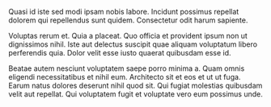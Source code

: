 Quasi id iste sed modi ipsam nobis labore. Incidunt possimus repellat dolorem qui repellendus sunt quidem. Consectetur odit harum sapiente.
 Voluptas rerum et. Quia a placeat. Quo officia et provident ipsum non ut dignissimos nihil. Iste aut delectus suscipit quae aliquam voluptatum libero perferendis quia. Dolor velit esse iusto quaerat quibusdam esse id.
 Beatae autem nesciunt voluptatem saepe porro minima a. Quam omnis eligendi necessitatibus et nihil eum. Architecto sit et eos et ut ut fuga. Earum natus dolores deserunt nihil quod sit. Qui fugiat molestias quibusdam velit aut repellat. Qui voluptatem fugit et voluptate vero eum possimus unde.